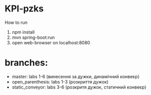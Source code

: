 # KPI-pzks
How to run
1) npm install
2) mvn spring-boot:run
3) open web-browser on localhost:8080

# branches: 
- master: labs 1-6 (винесення за дужки, динамічний конвеєр)
- open_parenthesis: labs 1-3 (розкриття дужок)
- static_conveyor: labs 3-6 (розкритя дужок, статичний конвеєр)
